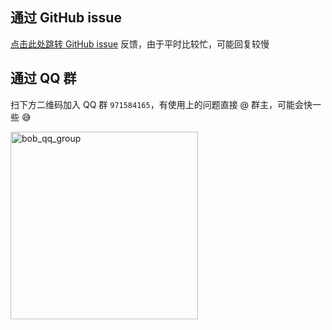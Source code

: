 ## 通过 GitHub issue

[点击此处跳转 GitHub issue](https://github.com/ripperhe/Bob/issues) 反馈，由于平时比较忙，可能回复较慢

## 通过 QQ 群

扫下方二维码加入 QQ 群 `971584165`，有使用上的问题直接 @ 群主，可能会快一些 😅

<img src="https://gitee.com/ripperhe/oss/raw/master/2020/0503/bob_qq_group.png" alt="bob_qq_group" width=300 />

